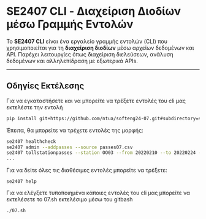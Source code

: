 #  SE2407 CLI - Διαχείριση Διοδίων μέσω Γραμμής Εντολών

Το **SE2407 CLI** είναι ένα εργαλείο γραμμής εντολών (CLI) που χρησιμοποιείται για τη **διαχείριση διοδίων** μέσω αρχείων δεδομένων και API. Παρέχει λειτουργίες όπως διαχείριση διελεύσεων, ανάλυση δεδομένων και αλληλεπίδραση με εξωτερικά APIs.

---

##  Οδηγίες Εκτέλεσης

Για να εγκαταστήσετε και να μπορείτε να τρέξετε εντολές του cli μας εκτελέστε την εντολή

```bash
pip install git+https://github.com/ntua/softeng24-07.git#subdirectory=se2407_cli
```

Έπειτα, θα μπορείτε να τρέχετε εντολές της μορφής:

```bash
se2407 healthcheck
se2407 admin --addpasses --source passes07.csv
se2407 tollstationpasses --station OO03 --from 20220210 --to 20220224 --format csv
...
```
Για να δείτε όλες τις διαθέσιμες εντολές μπορείτε να τρέξετε:
```
se2407 help
```
Για να ελέγξετε τυποποιημένα κάποιες εντολές του cli μας μπορείτε να εκτελέσετε το 07.sh εκτελέσιμο μέσω του gitbash
```gitbash
./07.sh
